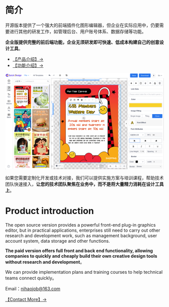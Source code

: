 <!--
 * @Author: 秦少卫
 * @Date: 2023-12-25 22:39:37
 * @LastEditors: 秦少卫
 * @LastEditTime: 2024-09-26 16:46:12
 * @Description: file content
-->

# 简介


开源版本提供了一个强大的前端插件化图形编辑器，但企业在实际应用中，仍要需要进行其他的研发工作，如管理后台、用户账号体系、数据存储等功能。

**企业版提供完整的前后端功能，企业无须研发即可快速、低成本构建自己的创意设计工具**。

- [【产品介绍】->](https://pro.kuaitu.cc/)
- [【功能介绍】->](https://ws0gdejldw.feishu.cn/docx/GKmnddCgFokr4sxFeYNcoql1nAb)

<img src="/public/Foxmail20240911054311.png" alt="">


如果您需要定制化开发或技术对接，我们可以提供实施方案与培训课程，帮助技术团队快速接入，**让您的技术团队聚焦在业务中，而不是将大量精力消耗在设计工具上**。


# Product introduction
The open source version provides a powerful front-end plug-in graphics editor, but in practical applications, enterprises still need to carry out other research and development work, such as management background, user account system, data storage and other functions.

**The paid version offers full front and back end functionality, allowing companies to quickly and cheaply build their own creative design tools without research and development**。

We can provide implementation plans and training courses to help technical teams connect quickly。

Email：[nihaojob@163.com](mailto:nihaojob@163.com)

[【Contact More】->](https://pro.kuaitu.cc/index-en.html)




